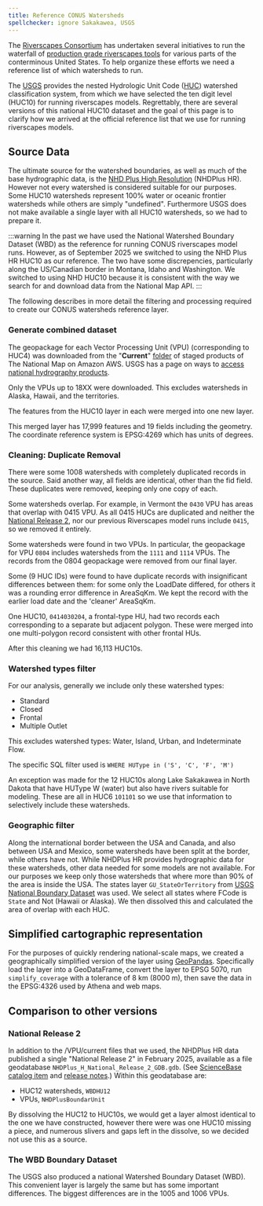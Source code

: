 ```yaml
---
title: Reference CONUS Watersheds
spellchecker: ignore Sakakawea, USGS
---
```


The [Riverscapes Consortium](https://riverscapes.net) has undertaken several initiatives to run the waterfall of [production grade riverscapes tools](https://tools.riverscapes.net) for various parts of the conterminous United States. To help organize these efforts we need a reference list of which watersheds to run. 

The [USGS](https://usgs.gov) provides the nested Hydrologic Unit Code ([HUC](glossary#HUC)) watershed classification system, from which we have selected the ten digit level (HUC10) for running riverscapes models. Regrettably, there are several versions of this national HUC10 dataset and the goal of this page is to clarify how we arrived at the official reference list that we use for running riverscapes models.


## Source Data

The ultimate source for the watershed boundaries, as well as much of the base hydrographic data, is the [NHD Plus High Resolution](https://www.usgs.gov/national-hydrography/nhdplus-high-resolution) (NHDPlus HR). However not every watershed is considered suitable for our purposes. Some HUC10 watersheds represent 100% water or oceanic frontier watersheds while others are simply "undefined". Furthermore USGS does not make available a single layer with all HUC10 watersheds, so we had to prepare it.

:::warning
In the past we have used the National Watershed Boundary Dataset (WBD) as the reference for running CONUS riverscapes model runs. However, as of September 2025 we switched to using the NHD Plus HR HUC10 as our reference. The two have some discrepencies, particularly along the US/Canadian border in Montana, Idaho and Washington. We switched to using NHD HUC10 because it is consistent with the way we search for  and download data from the National Map API.
:::

The following describes in more detail the filtering and processing required to create our CONUS watersheds reference layer.

### Generate combined dataset

The geopackage for each Vector Processing Unit (VPU) (corresponding to HUC4) was downloaded from the "**Current**" [folder](https://prd-tnm.s3.amazonaws.com/index.html?prefix=StagedProducts/Hydrography/NHDPlusHR/VPU/Current/GPKG/) of staged products of The National Map on Amazon AWS. USGS has a page on ways to [access national hydrography products](https://www.usgs.gov/national-hydrography/access-national-hydrography-products).

Only the VPUs up to 18XX were downloaded. This excludes watersheds in Alaska, Hawaii, and the territories.

The features from the HUC10 layer in each were merged into one new layer.

This merged layer has 17,999 features and 19 fields including the geometry. The coordinate reference system is EPSG:4269 which has units of degrees.

### Cleaning: Duplicate Removal

There were some 1008 watersheds with completely duplicated records in the source. Said another way, all fields are identical, other than the fid field. These duplicates were removed, keeping only one copy of each.

Some watersheds overlap. For example, in Vermont the `0430` VPU has areas that overlap with 0415 VPU. As all 0415 HUCs are duplicated and neither the [National Release 2](#national-release-2), nor our previous Riverscapes model runs include `0415`, so we removed it entirely.

Some watersheds were found in two VPUs. In particular, the geopackage for VPU `0804` includes watersheds from the `1111` and `1114` VPUs. The records from the 0804 geopackage were removed from our final layer.

Some (9 HUC IDs) were found to have duplicate records with insignificant differences between them: for some only the LoadDate differed, for others it was a rounding error difference in AreaSqKm. We kept the record with the earlier load date and the 'cleaner' AreaSqKm.

One HUC10, `0414030204`, a frontal-type HU, had two records each corresponding to a separate but adjacent polygon. These were merged into one multi-polygon record consistent with other frontal HUs.

After this cleaning we had 16,113 HUC10s.

### Watershed types filter

For our analysis, generally we include only these watershed types:

* Standard
* Closed
* Frontal
* Multiple Outlet

This excludes watershed types: Water, Island, Urban, and Indeterminate Flow.

The specific SQL filter used is `WHERE HUType in ('S', 'C', 'F', 'M')`

An exception was made for the 12 HUC10s along Lake Sakakawea in North Dakota that have HUType W (water) but also have rivers suitable for modeling. These are all in HUC6 `101101` so we use that information to selectively include these watersheds.

### Geographic filter

Along the international border between the USA and Canada, and also between USA and Mexico, some watersheds have been split at the border, while others have not. While NHDPlus HR provides hydrographic data for these watersheds, other data needed for some models are not available. For our purposes we keep only those watersheds that where more than 90% of the area is inside the USA. The states layer `GU_StateOrTerritory` from [USGS National Boundary Dataset](https://www.sciencebase.gov/catalog/item/6477c7cad34e3ac335bed077) was used. We select all states where FCode is `State` and Not (Hawaii or Alaska). We then dissolved this and calculated the area of overlap with each HUC.

## Simplified cartographic representation

For the purposes of quickly rendering national-scale maps, we created a geographically simplified version of the layer using [GeoPandas](https://github.com/geopandas/geopandas). Specifically load the layer into a GeoDataFrame, convert the layer to EPSG 5070, run `simplify_coverage` with a tolerance of 8 km (8000 m), then save the data in the EPSG:4326 used by Athena and web maps.

## Comparison to other versions

### National Release 2

In addition to the /VPU/current files that we used, the NHDPlus HR data published a single "National Release 2" in February 2025, available as a file geodatabase `NHDPlus_H_National_Release_2_GDB.gdb`. (See [ScienceBase catalog item](https://www.sciencebase.gov/catalog/item/679d39cbd34eb38981c9c7a5) and [release notes](https://prd-tnm.s3.amazonaws.com/StagedProducts/Hydrography/NHDPlusHR/National/GDB/Notes_and_Known_Issues_for_NHDPlus_NR2.pdf).) Within this geodatabase are:

* HUC12 watersheds, `WBDHU12`
* VPUs, `NHDPlusBoundarUnit`

By dissolving the HUC12 to HUC10s, we would get a layer almost identical to the one we have constructed, however there were was one HUC10 missing a piece, and numerous slivers and gaps left in the dissolve, so we decided not use this as a source.

### The WBD Boundary Dataset

The USGS also produced a national Watershed Boundary Dataset (WBD). This convenient layer is largely the same but has some important differences. The biggest differences are in the 1005 and 1006 VPUs.
